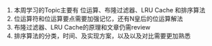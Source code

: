 1. 本周学习的Topic主要有 位运算、布隆过滤器、LRU Cache 和排序算法
2. 位运算符和位运算要点需要加强记忆，还有N皇后的位运算解法
3. 布隆过滤器、LRU Cache的原理和文章仍需review
4. 排序算法的分类，时间、及实现方案，以及以及对比需要更加熟悉

